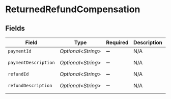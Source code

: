 # ReturnedRefundCompensation


## Fields

| Field                | Type                 | Required             | Description          | Example              |
| -------------------- | -------------------- | -------------------- | -------------------- | -------------------- |
| `paymentId`          | *Optional\<String>*  | :heavy_minus_sign:   | N/A                  | tr_5B8cwPMGnU        |
| `paymentDescription` | *Optional\<String>*  | :heavy_minus_sign:   | N/A                  | Payment Description  |
| `refundId`           | *Optional\<String>*  | :heavy_minus_sign:   | N/A                  | re_5B8cwPMGnU        |
| `refundDescription`  | *Optional\<String>*  | :heavy_minus_sign:   | N/A                  | Refund Description   |